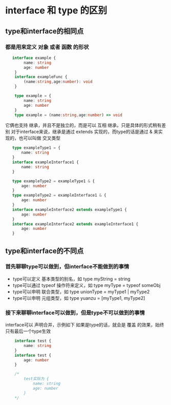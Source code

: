 # interface 和 type 的区别

## type和interface的相同点

### 都是用来定义 对象 或者 函数 的形状

```ts
   interface example {
        name: string
        age: number
    }
    interface exampleFunc {
        (name:string,age:number): void
    }

    type example = {
        name: string
        age: number
    }
    type example = (name:string,age:number) => void
```

它俩也支持 继承，并且不是独立的，而是可以 互相 继承，只是具体的形式稍有差别
对于interface来说，继承是通过 extends 实现的，而type的话是通过 & 来实现的，也可以叫做 交叉类型

 ```ts
    type exampleType1 = {
        name: string
    }
    interface exampleInterface1 {
        name: string
    }

    type exampleType2 = exampleType1 & {
        age: number
    }
    type exampleType2 = exampleInterface1 & {
        age: number
    }
    interface exampleInterface2 extends exampleType1 {
        age: number
    }
    interface exampleInterface2 extends exampleInterface1 {
        age: number
    }
 ```

## type和interface的不同点

### 首先聊聊type可以做到，但interface不能做到的事情

* type可以定义 基本类型的别名，如 type myString = string
* type可以通过 typeof 操作符来定义，如 type myType = typeof someObj
* type可以申明 联合类型，如 type unionType = myType1 | myType2
* type可以申明 元组类型，如 type yuanzu = [myType1, myType2]

### 接下来聊聊interface可以做到，但是type不可以做到的事情

interface可以 声明合并，示例如下
如果是type的话，就会是 覆盖 的效果，始终只有最后一个type生效

```ts
    interface test {
        name: string
    }
    interface test {
        age: number
    }

    /*
        test实际为 {
            name: string
            age: number
        }
    */

```
